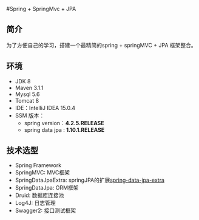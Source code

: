 #Spring + SpringMvc + JPA

## 简介 ##

为了方便自己的学习，搭建一个最精简的spring + springMVC + JPA 框架整合。

## 环境 ##

- JDK 8
- Maven 3.1.1
- Mysql 5.6
- Tomcat 8
- IDE：IntelliJ IDEA 15.0.4
- SSM 版本：
    - spring version：**4.2.5.RELEASE**
    - spring data jpa : **1.10.1.RELEASE**

## 技术选型 ##

- Spring Framework
- SpringMVC: MVC框架
- SpringDataJpaExtra: springJPA的扩展[spring-data-jpa-extra](https://github.com/slyak/spring-data-jpa-extra)
- SpringDataJpa: ORM框架
- Druid: 数据库连接池
- Log4J: 日志管理
- Swagger2: 接口测试框架
